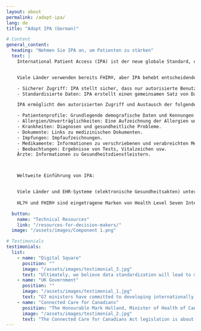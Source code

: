```yaml
---
layout: about
permalink: /adopt-ipa/
lang: de
title: "Adopt IPA (German)"

# Content
general_content:
  heading: "Nehmen Sie IPA an, um Patienten zu stärken"
  text: |
    International Patient Access (IPA) ist der neue globale Standard, der Patienten stärkt, indem er medizinischen Apps ermöglicht, problemlos auf Gesundheitsinformationen zuzugreifen und diese länderübergreifend auszutauschen. Er baut auf bestehenden FHIR-Standards (Fast Healthcare Interoperability Resources) auf, bietet aber wichtige Verbesserungen für einen sicheren, zuverlässigen und konsistenten Datenaustausch.


    Viele Länder verwenden bereits FHIR®, aber IPA behebt entscheidende Einschränkungen:

    - Sicherer Zugriff: IPA stellt sicher, dass nur autorisierte Benutzer und Apps auf Gesundheitsinformationen zugreifen können, wodurch die Privatsphäre der Patienten geschützt wird. Es definiert, wie Apps mithilfe von Standardmethoden (wie OAuth 2.0) die Berechtigung zum Zugriff auf Daten erhalten
    - Standardisierte Daten: IPA erstellt einen gemeinsamen Satz von Datentypen und -formaten. Dies bedeutet, dass medizinische Apps weltweit auf verschiedenen Systemen konsistent funktionieren können, was die Entwicklung vereinfacht und die Interoperabilität verbessert.

    IPA ermöglicht den autorisierten Zugriff und Austausch der folgenden Datentypen:

    - Patientenprofile: Grundlegende demografische Daten und Kennungen.
    - Allergien/Unverträglichkeiten: Eine Aufzeichnung der Allergien und Unverträglichkeiten des Patienten.
    - Krankheiten: Diagnosen und gesundheitliche Probleme.
    - Dokumente: Links zu medizinischen Dokumenten.
    - Impfungen: Impfaufzeichnungen.
    - Medikamente: Informationen zu verschriebenen und verabreichten Medikamenten.
    - Beobachtungen: Ergebnisse von Tests, Vitalzeichen usw.
    Ärzte: Informationen zu Gesundheitsdienstleistern.



    Weltweite Einführung von IPA:


    Viele Länder und EHR-Systeme (elektronische Gesundheitsakten) unterstützen bereits FHIR und bewegen sich in Richtung IPA-konformer Systeme. Mehrere Länder entwickeln aktiv ihre nationalen Gesundheitsinformationsstandards auf der Grundlage von IPA.
    
    HL7® und FHIR® sind eingetragene Marken von Health Level Seven International und die Verwendung dieser Marken stellt keine Billigung durch HL7 dar.

  button:
    name: "Technical Resources"
    link: "/resources-for-decision-makers/"
  image: "/assets/images/Component 1.png"

# Testimonials
testimonials:
  list:
    - name: "Digital Square"
      position: ""
      image: "/assets/images/testimonial_3.jpg"
      text: "Ultimately, we believe data standardization will lead to more equitable health care systems and better health outcomes for all."
    - name: "UK Government"
      position: ""
      image: "/assets/images/testimonial_1.jpg"
      text: "G7 ministers have committed to developing internationally shared principles for enabling patient access to health data and promoting the use of open standards for health data for public health."
    - name: "Connected Care for Canadians"
      position: "The Honourable Mark Holland, Minister of Health of Canada"
      image: "/assets/images/testimonial_2.jpg"
      text: "The Connected Care for Canadians Act legislation is about enabling Canadians to access their own health data and to use that information to make better decisions about their health care, no matter where they are receiving it. It will also allow health care professionals to deliver higher quality and coordinated care and make more informed patient decisions."
---
```

